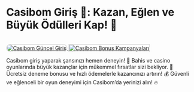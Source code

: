 # Casibom Giriş 🚀: Kazan, Eğlen ve Büyük Ödülleri Kap! 🎯

<a href="https://cutt.ly/Je07CnaE" title="Tıkla Siteye Git">
    <img src="https://i.ibb.co/XS3cKq9/Ekran-Resmi-2024-09-13-20-40-30.png" alt="Casibom Güncel Giriş" style="max-width: 100%; border: 2px solid #ddd; border-radius: 10px;">
</a>
<a href="https://cutt.ly/Je07CnaE" title="Casibom">
    <img src="https://i.ibb.co/XS3cKq9/Ekran-Resmi-2024-09-13-20-40-30.png" alt="Casibom Bonus Kampanyaları" style="max-width: 100%; border: 2px solid #ddd; margin-top: 15px;">
</a>

Casibom giriş yaparak şansınızı hemen deneyin! 🎰 Bahis ve casino oyunlarında büyük kazançlar için mükemmel fırsatlar sizi bekliyor. 🎉 Ücretsiz deneme bonusu ve hızlı ödemelerle kazancınızı artırın! 💰 Güvenli ve eğlenceli bir oyun deneyimi için Casibom’da yerinizi alın! 🔥
